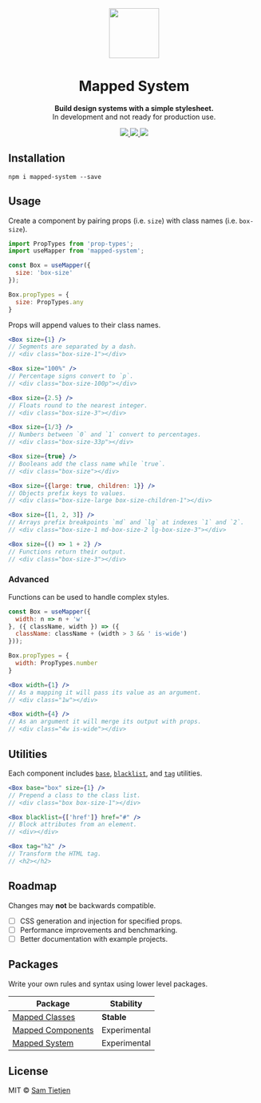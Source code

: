 <div align="center">
  <img src="https://tietjeninteractive.com/projects/mapped-system/mapped-system.svg" width="100px" />
</div>

<h1 align="center">Mapped System</h1>

<p align="center"><strong>Build design systems with a simple stylesheet.</strong><br/>In development and not ready for production use.</p>

<div align="center">
  <a href="https://www.npmjs.com/package/@samtietjen/mapped-system">
    <img src="https://img.shields.io/badge/npm-v0.1.0-black.svg">
  </a>
  <a href="https://nodejs.org/api/documentation.html#documentation_stability_index">
    <img src="https://img.shields.io/badge/stability-experimental-black.svg">
  </a>
  <a href="https://opensource.org/licenses/MIT">
    <img src="https://img.shields.io/badge/license-MIT-black.svg">
  </a>
</div>

## Installation
```shell
npm i mapped-system --save
```

## Usage
Create a component by pairing props (i.e. `size`) with class names (i.e. `box-size`).

```jsx
import PropTypes from 'prop-types';
import useMapper from 'mapped-system';

const Box = useMapper({
  size: 'box-size'
});

Box.propTypes = {
  size: PropTypes.any
}
```

Props will append values to their class names.

```jsx
<Box size={1} />
// Segments are separated by a dash.
// <div class="box-size-1"></div>

<Box size="100%" />
// Percentage signs convert to `p`.
// <div class="box-size-100p"></div>

<Box size={2.5} />
// Floats round to the nearest integer.
// <div class="box-size-3"></div>

<Box size={1/3} />
// Numbers between `0` and `1` convert to percentages.
// <div class="box-size-33p"></div>

<Box size={true} />
// Booleans add the class name while `true`.
// <div class="box-size"></div>

<Box size={{large: true, children: 1}} />
// Objects prefix keys to values.
// <div class="box-size-large box-size-children-1"></div>

<Box size={[1, 2, 3]} />
// Arrays prefix breakpoints `md` and `lg` at indexes `1` and `2`.
// <div class="box-size-1 md-box-size-2 lg-box-size-3"></div>

<Box size={() => 1 + 2} />
// Functions return their output.
// <div class="box-size-3"></div>
```

### Advanced

Functions can be used to handle complex styles.

```jsx
const Box = useMapper({
  width: n => n + 'w'
}, ({ className, width }) => ({
  className: className + (width > 3 && ' is-wide')
}));

Box.propTypes = {
  width: PropTypes.number
}

<Box width={1} />
// As a mapping it will pass its value as an argument.
// <div class="1w"></div>

<Box width={4} />
// As an argument it will merge its output with props.
// <div class="4w is-wide"></div>
```

## Utilities
Each component includes [`base`](packages/mapped-components#base), [`blacklist`](packages/mapped-components#blacklist), and [`tag`](packages/mapped-components#tag) utilities.

```jsx
<Box base="box" size={1} /> 
// Prepend a class to the class list.
// <div class="box box-size-1"></div>

<Box blacklist={['href']} href="#" /> 
// Block attributes from an element.
// <div></div>

<Box tag="h2" /> 
// Transform the HTML tag.
// <h2></h2>
```

## Roadmap
Changes may **not** be backwards compatible.
- [ ] CSS generation and injection for specified props.
- [ ] Performance improvements and benchmarking.
- [ ] Better documentation with example projects.

## Packages
Write your own rules and syntax using lower level packages.

| Package | Stability |
| ------- | --------- |
| [Mapped Classes](packages/mapped-classes) | **Stable** |
| [Mapped Components](packages/mapped-components) | Experimental |
| [Mapped System](packages/mapped-system) | Experimental |


## License
MIT © [Sam Tietjen](https://samtietjen.com)